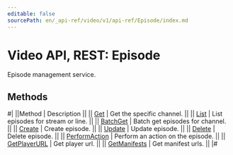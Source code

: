 ```yaml
---
editable: false
sourcePath: en/_api-ref/video/v1/api-ref/Episode/index.md
---
```


# Video API, REST: Episode

Episode management service.

## Methods

#|
||Method | Description ||
|| [Get](get.md) | Get the specific channel. ||
|| [List](list.md) | List episodes for stream or line. ||
|| [BatchGet](batchGet.md) | Batch get episodes for channel. ||
|| [Create](create.md) | Create episode. ||
|| [Update](update.md) | Update episode. ||
|| [Delete](delete.md) | Delete episode. ||
|| [PerformAction](performAction.md) | Perform an action on the episode. ||
|| [GetPlayerURL](getPlayerURL.md) | Get player url. ||
|| [GetManifests](getManifests.md) | Get manifest urls. ||
|#